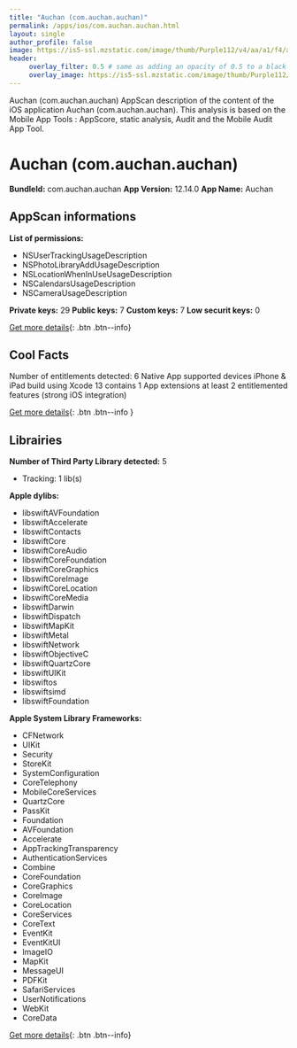 ```yaml
---
title: "Auchan (com.auchan.auchan)"
permalink: /apps/ios/com.auchan.auchan.html
layout: single
author_profile: false
image: https://is5-ssl.mzstatic.com/image/thumb/Purple112/v4/aa/a1/f4/aaa1f489-1faf-fbfd-5225-62ebe9ab76b5/AppIcon-0-0-1x_U007emarketing-0-0-0-10-0-0-sRGB-0-0-0-GLES2_U002c0-512MB-85-220-0-0.png/512x512bb.jpg
header: 
     overlay_filter: 0.5 # same as adding an opacity of 0.5 to a black background
     overlay_image: https://is5-ssl.mzstatic.com/image/thumb/Purple112/v4/aa/a1/f4/aaa1f489-1faf-fbfd-5225-62ebe9ab76b5/AppIcon-0-0-1x_U007emarketing-0-0-0-10-0-0-sRGB-0-0-0-GLES2_U002c0-512MB-85-220-0-0.png/512x512bb.jpg
---
```

Auchan (com.auchan.auchan) AppScan description of the content of the iOS application Auchan (com.auchan.auchan). This analysis is based on the Mobile App Tools : AppScore, static analysis, Audit and the Mobile Audit App Tool.

# Auchan (com.auchan.auchan)

**BundleId:** com.auchan.auchan
**App Version:** 12.14.0
**App Name:** Auchan


## AppScan informations 

**List of permissions:** 
- NSUserTrackingUsageDescription
- NSPhotoLibraryAddUsageDescription
- NSLocationWhenInUseUsageDescription
- NSCalendarsUsageDescription
- NSCameraUsageDescription
  
  
**Private keys:** 29
**Public keys:** 7
**Custom keys:** 7
**Low securit keys:** 0
  
[Get more details](/pricing.html){: .btn .btn--info}

## Cool Facts

Number of entitlements detected: 6
Native App
supported devices iPhone & iPad
build using Xcode 13
contains 1 App extensions
at least 2 entitlemented features (strong iOS integration)
  
[Get more details](/pricing.html){: .btn .btn--info }

## Librairies 
**Number of Third Party Library detected:** 5
- Tracking: 1 lib(s)


**Apple dylibs:**
- libswiftAVFoundation
- libswiftAccelerate
- libswiftContacts
- libswiftCore
- libswiftCoreAudio
- libswiftCoreFoundation
- libswiftCoreGraphics
- libswiftCoreImage
- libswiftCoreLocation
- libswiftCoreMedia
- libswiftDarwin
- libswiftDispatch
- libswiftMapKit
- libswiftMetal
- libswiftNetwork
- libswiftObjectiveC
- libswiftQuartzCore
- libswiftUIKit
- libswiftos
- libswiftsimd
- libswiftFoundation


**Apple System Library Frameworks:**
- CFNetwork
- UIKit
- Security
- StoreKit
- SystemConfiguration
- CoreTelephony
- MobileCoreServices
- QuartzCore
- PassKit
- Foundation
- AVFoundation
- Accelerate
- AppTrackingTransparency
- AuthenticationServices
- Combine
- CoreFoundation
- CoreGraphics
- CoreImage
- CoreLocation
- CoreServices
- CoreText
- EventKit
- EventKitUI
- ImageIO
- MapKit
- MessageUI
- PDFKit
- SafariServices
- UserNotifications
- WebKit
- CoreData


  
[Get more details](/pricing.html){: .btn .btn--info}

